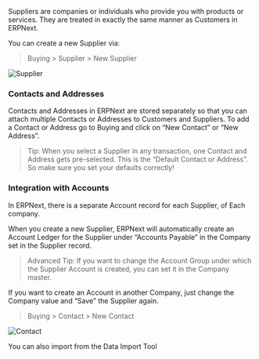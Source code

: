 Suppliers are companies or individuals who provide you with products or
services. They are treated in exactly the same manner as Customers in ERPNext.

You can create a new Supplier via:

> Buying > Supplier > New Supplier

![Supplier](assets/frappe_io/images/erpnext/supplier.png)

### Contacts and Addresses

Contacts and Addresses in ERPNext are stored separately so that you can attach
multiple Contacts or Addresses to Customers and Suppliers. To add a Contact or
Address go to Buying and click on “New Contact” or “New Address”.

> Tip: When you select a Supplier in any transaction, one Contact and Address
gets pre-selected. This is the “Default Contact or Address”. So make sure you
set your defaults correctly!

### Integration with Accounts

In ERPNext, there is a separate Account record for each Supplier, of Each
company.

When you create a new Supplier, ERPNext will automatically create an Account
Ledger for the Supplier under “Accounts Payable” in the Company set in the
Supplier record.

> Advanced Tip: If you want to change the Account Group under which the
Supplier Account is created, you can set it in the Company master.

If you want to create an Account in another Company, just change the Company
value and “Save” the Supplier again.

> Buying > Contact > New Contact

![Contact](assets/frappe_io/images/erpnext/contact.png)

You can also import from the Data Import Tool

